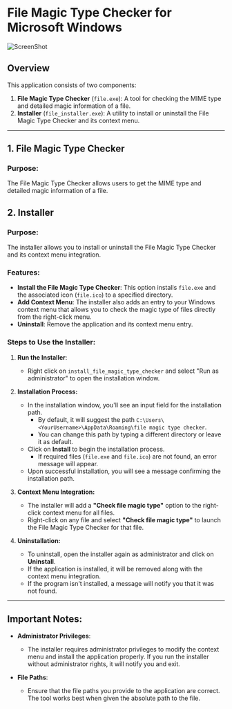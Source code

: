 # File Magic Type Checker for Microsoft Windows
![ScreenShot](https://github.com/user-attachments/assets/41a459d2-8fb0-4aa8-9ff8-2f069e7c5bac)

## Overview
This application consists of two components:

1. **File Magic Type Checker** (`file.exe`): A tool for checking the MIME type and detailed magic information of a file.
2. **Installer** (`file_installer.exe`): A utility to install or uninstall the File Magic Type Checker and its context menu.

---

## 1. **File Magic Type Checker**

### Purpose:
The File Magic Type Checker allows users to get the MIME type and detailed magic information of a file.

## 2. **Installer**

### Purpose:
The installer allows you to install or uninstall the File Magic Type Checker and its context menu integration.

### Features:
- **Install the File Magic Type Checker**: This option installs `file.exe` and the associated icon (`file.ico`) to a specified directory.
- **Add Context Menu**: The installer also adds an entry to your Windows context menu that allows you to check the magic type of files directly from the right-click menu.
- **Uninstall**: Remove the application and its context menu entry.

### Steps to Use the Installer:

1. **Run the Installer**:
   - Right click on `install_file_magic_type_checker` and select "Run as administrator" to open the installation window.
   
2. **Installation Process:**
   - In the installation window, you'll see an input field for the installation path.
     - By default, it will suggest the path `C:\Users\<YourUsername>\AppData\Roaming\file magic type checker`.
     - You can change this path by typing a different directory or leave it as default.
   - Click on **Install** to begin the installation process.
     - If required files (`file.exe` and `file.ico`) are not found, an error message will appear.
   - Upon successful installation, you will see a message confirming the installation path.

3. **Context Menu Integration:**
   - The installer will add a **"Check file magic type"** option to the right-click context menu for all files.
   - Right-click on any file and select **"Check file magic type"** to launch the File Magic Type Checker for that file.

4. **Uninstallation:**
   - To uninstall, open the installer again as administrator and click on **Uninstall**.
   - If the application is installed, it will be removed along with the context menu integration.
   - If the program isn't installed, a message will notify you that it was not found.

---

## Important Notes:
- **Administrator Privileges**: 
   - The installer requires administrator privileges to modify the context menu and install the application properly. If you run the installer without administrator rights, it will notify you and exit.
  
- **File Paths**: 
   - Ensure that the file paths you provide to the application are correct. The tool works best when given the absolute path to the file.

